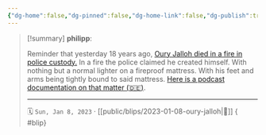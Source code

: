 ```yaml
---
{"dg-home":false,"dg-pinned":false,"dg-home-link":false,"dg-publish":true,"type":"blip","created-date":"2023-01-08T00:00:00","disabled rules":["yaml-title","yaml-title-alias","file-name-heading"],"title":"philipp @ 2023-01-08","dg-permalink":"2023/01/08/oury-jalloh/","updated-date":"2025-04-30T22:27:37","dg-path":"blips/2023-01-08-oury-jalloh.md","permalink":"/2023/01/08/oury-jalloh/","dgPassFrontmatter":true,"created":"2023-01-08T00:00:00","updated":"2025-04-30T22:27:37"}
---
```


> [!summary] **philipp**:
>
> Reminder that yesterday 18 years ago, [Oury Jalloh died in a fire in police custody.](https://en.wikipedia.org/wiki/Death_of_Oury_Jalloh) In a fire the police claimed he created himself. With nothing but a normal lighter on a fireproof mattress. With his feet and arms being tightly bound to said mattress. [Here is a podcast documentation on that matter (🇩🇪)](https://www1.wdr.de/mediathek/audio/wdr5/wdr5-tiefenblick/oury-jalloh/index.html).
> - - -
>
> 🗓️ `Sun, Jan 8, 2023` · [[public/blips/2023-01-08-oury-jalloh\|🔗]]
{ #blip}

